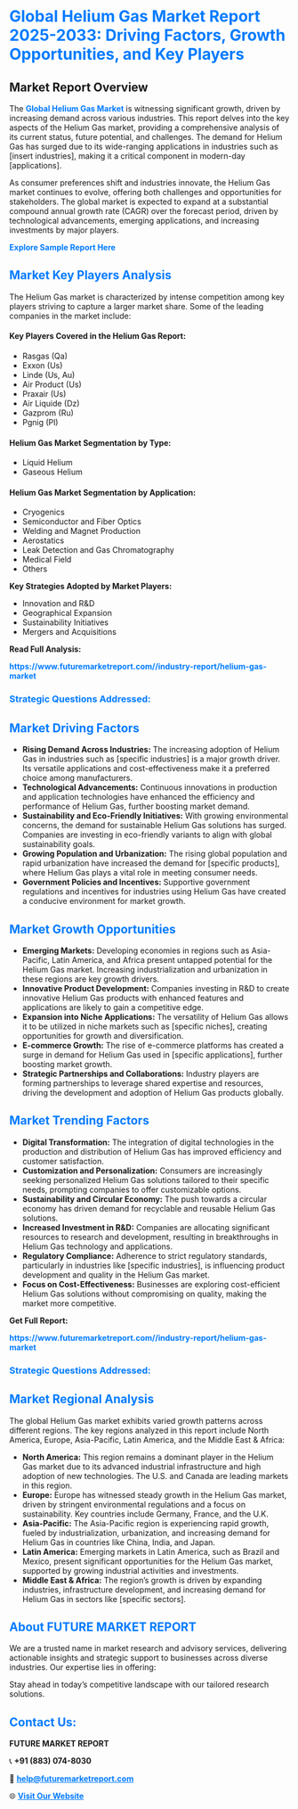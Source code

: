 <h1 style="color: #007BFF;">Global Helium Gas Market Report 2025-2033: Driving Factors, Growth Opportunities, and Key Players</h1>

<section id="overview">
<h2>Market Report Overview</h2>
<p>The <a href="https://www.futuremarketreport.com//industry-report/helium-gas-market" style="color: #007BFF; text-decoration: none;"><strong>Global Helium Gas Market</strong></a> is witnessing significant growth, driven by increasing demand across various industries. This report delves into the key aspects of the Helium Gas market, providing a comprehensive analysis of its current status, future potential, and challenges. The demand for Helium Gas has surged due to its wide-ranging applications in industries such as [insert industries], making it a critical component in modern-day [applications].</p>
<p>As consumer preferences shift and industries innovate, the Helium Gas market continues to evolve, offering both challenges and opportunities for stakeholders. The global market is expected to expand at a substantial compound annual growth rate (CAGR) over the forecast period, driven by technological advancements, emerging applications, and increasing investments by major players.</p>
</section>

<section id="overview">
<p><a href="https://www.futuremarketreport.com//request-sample/reportId=50447" style="color: #007BFF; text-decoration: none;"><strong>Explore Sample Report Here</strong></a></p>
</section>

<section id="key-players">
<h2 style="color: #007BFF;">Market Key Players Analysis</h2>
<p>The Helium Gas market is characterized by intense competition among key players striving to capture a larger market share. Some of the leading companies in the market include:</p>
<h4>Key Players Covered in the Helium Gas Report:</h4>
<ul><li>Rasgas (Qa)</li><li>Exxon (Us)</li><li>Linde (Us, Au)</li><li>Air Product (Us)</li><li>Praxair (Us)</li><li>Air Liquide (Dz)</li><li>Gazprom (Ru)</li><li>Pgnig (Pl)</li></ul>
<h4>Helium Gas Market Segmentation by Type:</h4>
<ul><li>Liquid Helium</li><li>Gaseous Helium</li></ul>

<h4>Helium Gas Market Segmentation by Application:</h4>
<ul><li>Cryogenics</li><li>Semiconductor and Fiber Optics</li><li>Welding and Magnet Production</li><li>Aerostatics</li><li>Leak Detection and Gas Chromatography</li><li>Medical Field</li><li>Others</li></ul>
<p><strong>Key Strategies Adopted by Market Players:</strong></p>
<ul>
<li>Innovation and R&D</li>
<li>Geographical Expansion</li>
<li>Sustainability Initiatives</li>
<li>Mergers and Acquisitions</li>
</ul>
</section>

<section>
<p><strong>Read Full Analysis: </strong></p><a href="https://www.futuremarketreport.com//industry-report/helium-gas-market" style="color: #007BFF; text-decoration: none;"><strong>https://www.futuremarketreport.com//industry-report/helium-gas-market</strong></a>
<h3 style="color: #007BFF;">Strategic Questions Addressed:</h3>
</section>

<section id="driving-factors">
<h2 style="color: #007BFF;">Market Driving Factors</h2>
<ul>
<li><strong>Rising Demand Across Industries:</strong> The increasing adoption of Helium Gas in industries such as [specific industries] is a major growth driver. Its versatile applications and cost-effectiveness make it a preferred choice among manufacturers.</li>
<li><strong>Technological Advancements:</strong> Continuous innovations in production and application technologies have enhanced the efficiency and performance of Helium Gas, further boosting market demand.</li>
<li><strong>Sustainability and Eco-Friendly Initiatives:</strong> With growing environmental concerns, the demand for sustainable Helium Gas solutions has surged. Companies are investing in eco-friendly variants to align with global sustainability goals.</li>
<li><strong>Growing Population and Urbanization:</strong> The rising global population and rapid urbanization have increased the demand for [specific products], where Helium Gas plays a vital role in meeting consumer needs.</li>
<li><strong>Government Policies and Incentives:</strong> Supportive government regulations and incentives for industries using Helium Gas have created a conducive environment for market growth.</li>
</ul>
</section>

<section id="growth-opportunities">
<h2 style="color: #007BFF;">Market Growth Opportunities</h2>
<ul>
<li><strong>Emerging Markets:</strong> Developing economies in regions such as Asia-Pacific, Latin America, and Africa present untapped potential for the Helium Gas market. Increasing industrialization and urbanization in these regions are key growth drivers.</li>
<li><strong>Innovative Product Development:</strong> Companies investing in R&D to create innovative Helium Gas products with enhanced features and applications are likely to gain a competitive edge.</li>
<li><strong>Expansion into Niche Applications:</strong> The versatility of Helium Gas allows it to be utilized in niche markets such as [specific niches], creating opportunities for growth and diversification.</li>
<li><strong>E-commerce Growth:</strong> The rise of e-commerce platforms has created a surge in demand for Helium Gas used in [specific applications], further boosting market growth.</li>
<li><strong>Strategic Partnerships and Collaborations:</strong> Industry players are forming partnerships to leverage shared expertise and resources, driving the development and adoption of Helium Gas products globally.</li>
</ul>
</section>

<section id="trending-factors">
<h2 style="color: #007BFF;">Market Trending Factors</h2>
<ul>
<li><strong>Digital Transformation:</strong> The integration of digital technologies in the production and distribution of Helium Gas has improved efficiency and customer satisfaction.</li>
<li><strong>Customization and Personalization:</strong> Consumers are increasingly seeking personalized Helium Gas solutions tailored to their specific needs, prompting companies to offer customizable options.</li>
<li><strong>Sustainability and Circular Economy:</strong> The push towards a circular economy has driven demand for recyclable and reusable Helium Gas solutions.</li>
<li><strong>Increased Investment in R&D:</strong> Companies are allocating significant resources to research and development, resulting in breakthroughs in Helium Gas technology and applications.</li>
<li><strong>Regulatory Compliance:</strong> Adherence to strict regulatory standards, particularly in industries like [specific industries], is influencing product development and quality in the Helium Gas market.</li>
<li><strong>Focus on Cost-Effectiveness:</strong> Businesses are exploring cost-efficient Helium Gas solutions without compromising on quality, making the market more competitive.</li>
</ul>
</section>

<section>
<p><strong>Get Full Report: </strong></p><a href="https://www.futuremarketreport.com//industry-report/helium-gas-market" style="color: #007BFF; text-decoration: none;"><strong>https://www.futuremarketreport.com//industry-report/helium-gas-market</strong></a>
<h3 style="color: #007BFF;">Strategic Questions Addressed:</h3>
</section>


<section id="regional-analysis">
<h2 style="color: #007BFF;">Market Regional Analysis</h2>
<p>The global Helium Gas market exhibits varied growth patterns across different regions. The key regions analyzed in this report include North America, Europe, Asia-Pacific, Latin America, and the Middle East & Africa:</p>
<ul>
<li><strong>North America:</strong> This region remains a dominant player in the Helium Gas market due to its advanced industrial infrastructure and high adoption of new technologies. The U.S. and Canada are leading markets in this region.</li>
<li><strong>Europe:</strong> Europe has witnessed steady growth in the Helium Gas market, driven by stringent environmental regulations and a focus on sustainability. Key countries include Germany, France, and the U.K.</li>
<li><strong>Asia-Pacific:</strong> The Asia-Pacific region is experiencing rapid growth, fueled by industrialization, urbanization, and increasing demand for Helium Gas in countries like China, India, and Japan.</li>
<li><strong>Latin America:</strong> Emerging markets in Latin America, such as Brazil and Mexico, present significant opportunities for the Helium Gas market, supported by growing industrial activities and investments.</li>
<li><strong>Middle East & Africa:</strong> The region’s growth is driven by expanding industries, infrastructure development, and increasing demand for Helium Gas in sectors like [specific sectors].</li>
</ul>
</section>

<footer>
<h2 style="color: #007BFF;">About FUTURE MARKET REPORT</h2>
<p>We are a trusted name in market research and advisory services, delivering actionable insights and strategic support to businesses across diverse industries. Our expertise lies in offering:</p>

<p>Stay ahead in today’s competitive landscape with our tailored research solutions.</p>

<h2 style="color: #007BFF;">Contact Us:</h2>
<p><strong>FUTURE MARKET REPORT</strong></p>
<p>📞 <strong>+91 (883) 074-8030</strong></p>
<p>📧 <strong><a href="mailto:help@futuremarketreport.com" style="color: #007BFF;">help@futuremarketreport.com</a></strong></p>
<p>🌐 <strong><a href="https://www.futuremarketreport.com/" style="color: #007BFF;">Visit Our Website</a></strong></p>
</footer>